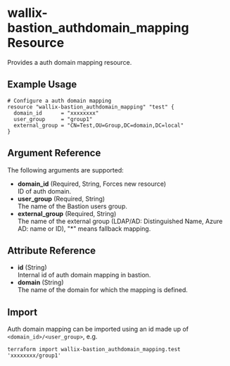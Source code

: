 # wallix-bastion_authdomain_mapping Resource

Provides a auth domain mapping resource.

## Example Usage

```hcl
# Configure a auth domain mapping
resource "wallix-bastion_authdomain_mapping" "test" {
  domain_id      = "xxxxxxxx"
  user_group     = "group1"
  external_group = "CN=Test,OU=Group,DC=domain,DC=local"
}
```

## Argument Reference

The following arguments are supported:

- **domain_id** (Required, String, Forces new resource)  
  ID of auth domain.
- **user_group** (Required, String)  
  The name of the Bastion users group.
- **external_group** (Required, String)  
  The name of the external group (LDAP/AD: Distinguished Name, Azure AD: name or ID),
  "*" means fallback mapping.

## Attribute Reference

- **id** (String)  
  Internal id of auth domain mapping in bastion.
- **domain** (String)  
  The name of the domain for which the mapping is defined.

## Import

Auth domain mapping can be imported using an id made up of `<domain_id>/<user_group>`, e.g.

```shell
terraform import wallix-bastion_authdomain_mapping.test 'xxxxxxxx/group1'
```
